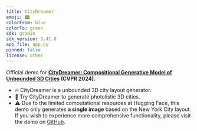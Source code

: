 ```yaml
---
title: CityDreamer
emoji: 🏙️
colorFrom: blue
colorTo: green
sdk: gradio
sdk_version: 3.41.0
app_file: app.py
pinned: false
license: other
---
```


Official demo for **[CityDreamer: Compositional Generative Model of Unbounded 3D Cities](https://github.com/hzxie/city-dreamer) (CVPR 2024).**

- 🔥 CityDreamer is a unbounded 3D city layout generator.
- 🤗 Try CityDreamer to generate photolistic 3D cities.
- ⚠️ Due to the limited computational resources at Hugging Face, this demo only generates **a single image** based on the New York City layout. If you wish to experience more comprehensive functionality, please visit the demo on [GitHub](https://github.com/hzxie/city-dreamer?tab=readme-ov-file#iterative-demo-%EF%B8%8F).
